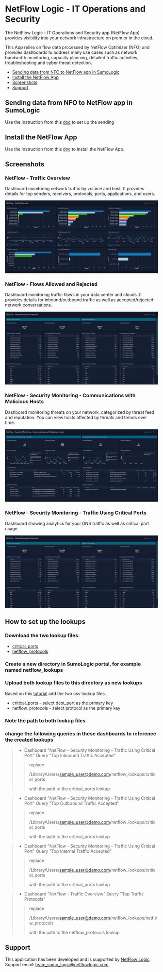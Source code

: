 # NetFlow Logic - IT Operations and Security

The NetFlow Logic - IT Operations and Security app (NetFlow App) provides visibility into your network infrastructure on prem or in the cloud. 

This App relies on flow data processed by NetFlow Optimizer (NFO) and provides dashboards to address many use cases such as network bandwidth monitoring, capacity planning, detailed traffic activities, troubleshooting and cyber threat detection.

- [Sending data from NFO to NetFlow app in SumoLogic](#sending-data-from-nfo-to-netflow-app-in-sumologic)
- [Install the NetFlow App](#install-the-netflow-app)
- [Screenshots](#screenshots)
- [Support](#support)

## Sending data from NFO to NetFlow app in SumoLogic

Use the instruction from this [doc](https://docs.netflowlogic.com/integrations-and-apps/integration-with-sumo-logic) to set up the sending 

## Install the NetFlow App

Use the instruction from this [doc](https://help.sumologic.com/docs/get-started/sumo-logic-apps#install-apps-from-the-library) to install the NetFlow App.

## Screenshots

### NetFlow - Traffic Overview

Dashboard monitoring network traffic by volume and host. It provides details for top senders, receivers, protocols, ports, applications, and users.

![Alt text](resources/screenshots/sumo_traffic_overview.png?raw=true)

### NetFlow - Flows Allowed and Rejected

Dashboard monitoring traffic flows in your data center and clouds. It provides details for inbound/outbound traffic as well as accepted/rejected network conversations.

![Alt text](resources/screenshots/sumo_flows_allowed_and_rejected.png?raw=true)

### NetFlow - Security Monitoring - Communications with Malicious Hosts

Dashboard monitoring threats on your network, categorized by threat feed and reputation. You can view hosts affected by threats and trends over time.

![Alt text](resources/screenshots/sumo_security_malicious_hosts.png?raw=true)

### NetFlow - Security Monitoring - Traffic Using Critical Ports

Dashboard showing analytics for your DNS traffic as well as critical port usage.

![Alt text](resources/screenshots/sumo_flows_allowed_and_rejected.png?raw=true)


## How to set up the lookups

### Download the two lookup files:

- [critical_ports](https://sumo-netflow.s3.us-west-2.amazonaws.com/critical_ports.csv)
- [netflow_protocols](https://sumo-netflow.s3.us-west-2.amazonaws.com/netflow_protocols.csv)

### Create a new directory in SumoLogic portal, for example named netflow_lookups

### Upload both lookup files to this directory as new lookups

Based on this [tutorial](https://help.sumologic.com/docs/search/lookup-tables/create-lookup-table/#create-a-lookup-table-from-a-csv-file) add the two csv lookup files. 

- critical_ports - select dest_port as the primary key
- netflow_protocols - select protocol as the primary key

### Note the [path](https://help.sumologic.com/docs/search/lookup-tables/create-lookup-table/#finda-lookup-table-path) to both lookup files

### change the following queries in these dashboards to reference the created lookups

>- Dashboard "NetFlow - Security Monitoring - Traffic Using Critical Port" Query "Top Inboound Traffic Accepted"
>>
>>replace 
>>
>>/Library/Users/sample_user@demo.com/netflow_lookups/critical_ports
>>
>>with the path to the critical_ports lookup

>- Dashboard "NetFlow - Security Monitoring - Traffic Using Critical Port" Query "Top Outboound Traffic Accepted"
>>
>>replace 
>>
>>/Library/Users/sample_user@demo.com/netflow_lookups/critical_ports
>>
>>with the path to the critical_ports lookup

>- Dashboard "NetFlow - Security Monitoring - Traffic Using Critical Port" Query "Top Internal Traffic Accepted"
>>
>>replace 
>>
>>/Library/Users/sample_user@demo.com/netflow_lookups/critical_ports
>>
>>with the path to the critical_ports lookup

>- Dashboard "NetFlow - Traffic Overview" Query "Top Traffic Protocols"
>>
>>replace 
>>
>>/Library/Users/sample_user@demo.com/netflow_lookups/netflow_protocols
>>
>>with the path to the netflow_protocols lookup

## Support

This application has been developed and is supported by [NetFlow Logic](https://www.netflowlogic.com/). Support email: team_sumo_logic@netflowlogic.com

